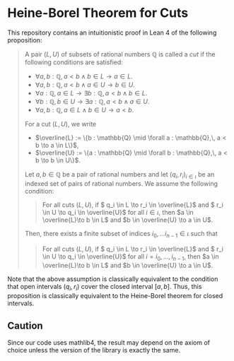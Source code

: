 # Heine-Borel Theorem for Cuts

This repository contains an intuitionistic proof in Lean 4 of the following proposition:

> A pair $(L, U)$ of subsets of rational numbers $\mathbb{Q}$ is called a *cut* if the following conditions are satisfied:
> - $\forall a,b : \mathbb{Q},\, a < b \land b \in L \to a \in L$.
> - $\forall a,b : \mathbb{Q},\, a < b \land a \in U \to b \in U$.
> - $\forall a : \mathbb{Q},\, a \in L \to \exists b : \mathbb{Q},\, a < b \land b \in L$.
> - $\forall b : \mathbb{Q},\, b \in U \to \exists a : \mathbb{Q},\, a < b \land a \in U$.
> - $\forall a,b : \mathbb{Q},\, a \in L \land b \in U \to a < b$.
> 
> For a cut $(L, U)$, we write
>  - $\overline{L} := \{b : \mathbb{Q} \mid \forall a : \mathbb{Q},\, a < b \to a \in L\}$,
>  - $\overline{U} := \{a : \mathbb{Q} \mid \forall b : \mathbb{Q},\, a < b \to b \in U\}$.
> 
> Let $a, b \in \mathbb{Q}$ be a pair of rational numbers and let $(q_i, r_i)_{i\in \iota}$ be an indexed set of pairs of rational numbers.
> We assume the following condition:
>> For all cuts $(L,U)$, if $ q_i \in L \to r_i \in \overline{L}$ and $ r_i \in U \to q_i \in \overline{U}$ for all $i\in\iota$, then $a \in \overline{L}\to b \in L$ and $b \in \overline{U} \to a \in U$.
> 
> Then, there exists a finite subset of indices $i_0,\ldots i_{n-1} \in \iota$ such that
>> For all cuts $(L,U)$, if $ q_i \in L \to r_i \in \overline{L}$ and $ r_i \in U \to q_i \in \overline{U}$ for all $i= i_0,\ldots, i_{n-1}$, then $a \in \overline{L}\to b \in L$ and $b \in \overline{U} \to a \in U$.

Note that the above assumption is classically equivalent to the condition that open intervals $(q_i, r_i)$ cover the closed interval $[a,b]$.
Thus, this proposition is classically equivalent to the Heine-Borel theorem for closed intervals.

## Caution
Since our code uses mathlib4, the result may depend on the axiom of choice unless the version of the library is exactly the same.